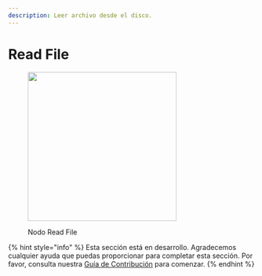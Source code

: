 ```yaml
---
description: Leer archivo desde el disco.
---
```


# Read File

<figure><img src="../../../.gitbook/assets/image (5) (1) (1) (1) (1) (1).png" alt="" width="303"><figcaption><p>Nodo Read File</p></figcaption></figure>

{% hint style="info" %}
Esta sección está en desarrollo. Agradecemos cualquier ayuda que puedas proporcionar para completar esta sección. Por favor, consulta nuestra [Guía de Contribución](../../../contributing/) para comenzar.
{% endhint %}
